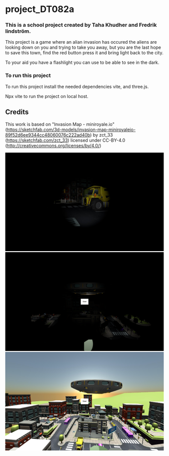 # project_DT082a

### This is a school project created by Taha Khudher and Fredrik lindström.

This project is a game where an alian invasion has occured the aliens are looking down on you and trying to take you away, but you are the last hope to save this town, find the red button press it and bring light back to the city.

To your aid you have a flashlight you can use to be able to see in the dark.


### To run this project
To run this project install the needed dependencies vite, and three.js.

Npx vite to run the project on local host.


## Credits
This work is based on "Invasion Map - miniroyale.io" (https://sketchfab.com/3d-models/invasion-map-miniroyaleio-89f52d6ee9344cc48060076c222ad40b) by zct_33 (https://sketchfab.com/zct_33) licensed under CC-BY-4.0 (http://creativecommons.org/licenses/by/4.0/)

![screenshot](screenshots/dark.png)
![screenshot](screenshots/overview.png)
![screenshot](screenshots/overview-light.png)